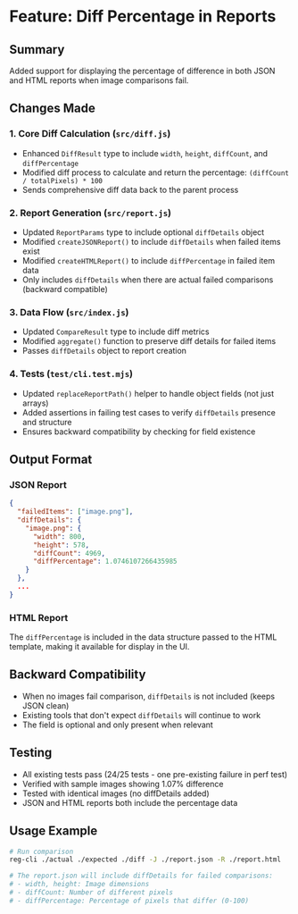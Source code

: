 # Feature: Diff Percentage in Reports

## Summary
Added support for displaying the percentage of difference in both JSON and HTML reports when image comparisons fail.

## Changes Made

### 1. Core Diff Calculation (`src/diff.js`)
- Enhanced `DiffResult` type to include `width`, `height`, `diffCount`, and `diffPercentage`
- Modified diff process to calculate and return the percentage: `(diffCount / totalPixels) * 100`
- Sends comprehensive diff data back to the parent process

### 2. Report Generation (`src/report.js`)
- Updated `ReportParams` type to include optional `diffDetails` object
- Modified `createJSONReport()` to include `diffDetails` when failed items exist
- Modified `createHTMLReport()` to include `diffPercentage` in failed item data
- Only includes `diffDetails` when there are actual failed comparisons (backward compatible)

### 3. Data Flow (`src/index.js`)
- Updated `CompareResult` type to include diff metrics
- Modified `aggregate()` function to preserve diff details for failed items
- Passes `diffDetails` object to report creation

### 4. Tests (`test/cli.test.mjs`)
- Updated `replaceReportPath()` helper to handle object fields (not just arrays)
- Added assertions in failing test cases to verify `diffDetails` presence and structure
- Ensures backward compatibility by checking for field existence

## Output Format

### JSON Report
```json
{
  "failedItems": ["image.png"],
  "diffDetails": {
    "image.png": {
      "width": 800,
      "height": 578,
      "diffCount": 4969,
      "diffPercentage": 1.0746107266435985
    }
  },
  ...
}
```

### HTML Report
The `diffPercentage` is included in the data structure passed to the HTML template, making it available for display in the UI.

## Backward Compatibility
- When no images fail comparison, `diffDetails` is not included (keeps JSON clean)
- Existing tools that don't expect `diffDetails` will continue to work
- The field is optional and only present when relevant

## Testing
- All existing tests pass (24/25 tests - one pre-existing failure in perf test)
- Verified with sample images showing 1.07% difference
- Tested with identical images (no diffDetails added)
- JSON and HTML reports both include the percentage data

## Usage Example
```bash
# Run comparison
reg-cli ./actual ./expected ./diff -J ./report.json -R ./report.html

# The report.json will include diffDetails for failed comparisons:
# - width, height: Image dimensions
# - diffCount: Number of different pixels
# - diffPercentage: Percentage of pixels that differ (0-100)
```
